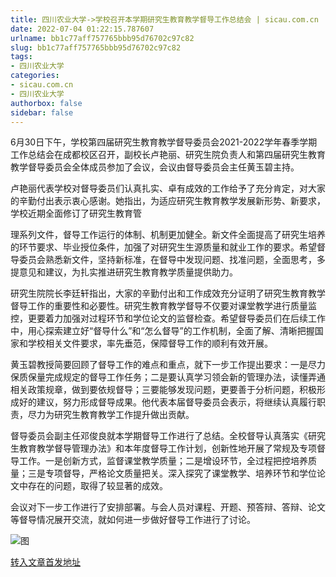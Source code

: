 ```yaml
---
title: 四川农业大学->学校召开本学期研究生教育教学督导工作总结会 | sicau.com.cn
date: 2022-07-04 01:22:15.787607
urlname: bb1c77aff757765bbb95d76702c97c82
slug: bb1c77aff757765bbb95d76702c97c82
tags: 
- 四川农业大学
categories:
- sicau.com.cn
- 四川农业大学
authorbox: false
sidebar: false
---
```

6月30日下午，学校第四届研究生教育教学督导委员会2021-2022学年春季学期工作总结会在成都校区召开，副校长卢艳丽、研究生院负责人和第四届研究生教育教学督导委员会全体成员参加了会议，会议由督导委员会主任黄玉碧主持。  

卢艳丽代表学校对督导委员们认真扎实、卓有成效的工作给予了充分肯定，对大家的辛勤付出表示衷心感谢。她指出，为适应研究生教育教学发展新形势、新要求，学校近期全面修订了研究生教育管
<!--more-->
理系列文件，督导工作运行的体制、机制更加健全。新文件全面提高了研究生培养的环节要求、毕业授位条件，加强了对研究生生源质量和就业工作的要求。希望督导委员会熟悉新文件，坚持新标准，在督导中发现问题、找准问题，全面思考，多提意见和建议，为扎实推进研究生教育教学质量提供助力。

研究生院院长李廷轩指出，大家的辛勤付出和工作成效充分证明了研究生教育教学督导工作的重要性和必要性。研究生教育教学督导不仅要对课堂教学进行质量监控，更要着力加强对过程环节和学位论文的监督检查。希望督导委员们在后续工作中，用心探索建立好“督导什么”和“怎么督导”的工作机制，全面了解、清晰把握国家和学校相关文件要求，率先垂范，保障督导工作的顺利有效开展。

黄玉碧教授简要回顾了督导工作的难点和重点，就下一步工作提出要求：一是尽力保质保量完成规定的督导工作任务；二是要认真学习领会新的管理办法，读懂弄通相关政策规章，做到要依规督导；三要能够发现问题，更要善于分析问题，积极形成好的建议，努力形成督导成果。他代表本届督导委员会表示，将继续认真履行职责，尽力为研究生教育教学工作提升做出贡献。

督导委员会副主任邓俊良就本学期督导工作进行了总结。全校督导认真落实《研究生教育教学督导管理办法》和本年度督导工作计划，创新性地开展了常规及专项督导工作。一是创新方式，监督课堂教学质量；二是增设环节，全过程把控培养质量；三是专项督导，严格论文质量把关。深入探究了课堂教学、培养环节和学位论文中存在的问题，取得了较显著的成效。

会议对下一步工作进行了安排部署。与会人员对课程、开题、预答辩、答辩、论文等督导情况展开交流，就如何进一步做好督导工作进行了讨论。

![图](https://news.sicau.edu.cn/__local/A/63/43/EA992DE9671DC3BA5D3571F8C79_656E8D72_13DA3.png)

[转入文章首发地址](https://news.sicau.edu.cn/info/1078/68667.htm)